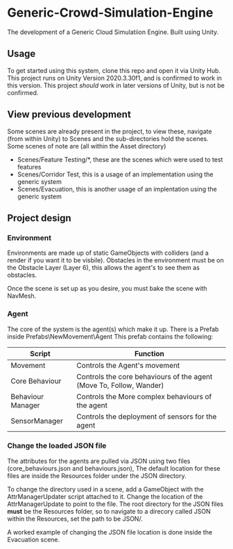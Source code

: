 # Generic-Crowd-Simulation-Engine
The development of a Generic Cloud Simulatiion Engine. Built using Unity.

## Usage
To get started using this system, clone this repo and open it via Unity Hub.
This project runs on Unity Version 2020.3.30f1, and is confirmed to work in this version.
This project _should_ work in later versions of Unity, but is not be confirmed.

## View previous development
Some scenes are already present in the project, to view these, navigate (from within Unity) to Scenes and the sub-directories hold the scenes.
Some scenes of note are (all within the Asset directory)
* Scenes/Feature Testing/\*, these are the scenes which were used to test features
* Scenes/Corridor Test, this is a usage of an implementation using the generic system
* Scenes/Evacuation, this is another usage of an implentation using the generic system

## Project design

### Environment
Environments are made up of static GameObjects with colliders (and a render if you want it to be visbile).
Obstacles in the environment must be on the Obstacle Layer (Layer 6), this allows the agent's to see them as obstacles.

Once the scene is set up as you desire, you must bake the scene with NavMesh.

### Agent
The core of the system is the agent(s) which make it up.
There is a Prefab inside Prefabs\NewMovement\Agent
This prefab contains the following:

Script | Function
----------|----------
Movement | Controls the Agent's movement
Core Behaviour | Controls the core behaviours of the agent (Move To, Follow, Wander)
Behaviour Manager | Controls the More complex behaviours of the agent
SensorManager | Controls the deployment of sensors for the agent

### Change the loaded JSON file
The attributes for the agents are pulled via JSON using two files (core_behaviours.json and behaviours.json),
The default location for these files are inside the Resources folder under the JSON directory.

To change the directory used in a scene, add a GameObject with the AttrManagerUpdater script attached to it.
Change the location of the AttrManagerUpdate to point to the file.
The root directory for the JSON files **must** be the Resources folder, so to navigate to a direcory called JSON within the Resources, set the path to be JSON/.

A worked example of changing the JSON file location is done inside the Evacuation scene.